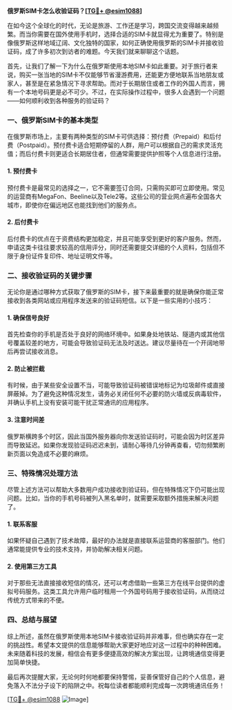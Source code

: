 **俄罗斯SIM卡怎么收验证码？[[TG💪+ @esim1088](https://t.me/s/esim1088)]**

在如今这个全球化的时代，无论是旅游、工作还是学习，跨国交流变得越来越频繁。而当你需要在国外使用手机时，选择合适的SIM卡就显得尤为重要了。特别是像俄罗斯这样地域辽阔、文化独特的国家，如何正确使用俄罗斯的SIM卡并接收验证码，成了许多初次到访者的难题。今天我们就来聊聊这个话题。

首先，让我们了解一下为什么在俄罗斯使用本地SIM卡如此重要。对于旅行者来说，购买一张当地的SIM卡不仅能够节省漫游费用，还能更方便地联系当地朋友或家人，甚至是在紧急情况下寻求帮助。而对于长期居住或者工作的外国人而言，拥有一个本地号码更是必不可少。不过，在实际操作过程中，很多人会遇到一个问题——如何顺利收到各种服务的验证码？

### 一、俄罗斯SIM卡的基本类型

在俄罗斯市场上，主要有两种类型的SIM卡可供选择：预付费（Prepaid）和后付费（Postpaid）。预付费卡适合短期停留的人群，用户可以根据自己的需求灵活充值；而后付费卡则更适合长期居住者，但通常需要提供护照等个人信息进行注册。

#### 1. 预付费卡
预付费卡是最常见的选择之一，它不需要签订合同，只需购买即可立即使用。常见的运营商有MegaFon、Beeline以及Tele2等。这些公司的营业网点遍布全国各大城市，即使你在偏远地区也能找到他们的服务点。

#### 2. 后付费卡
后付费卡的优点在于资费结构更加稳定，并且可能享受到更好的客户服务。然而，申请这类卡往往要求较高的信用评分，同时还需要提交详细的个人资料，包括但不限于身份证件复印件、地址证明文件等。

### 二、接收验证码的关键步骤

无论你是通过哪种方式获取了俄罗斯的SIM卡，接下来最重要的就是确保你能正常接收到各类网站或应用程序发送来的验证码短信。以下是一些实用的小技巧：

#### 1. 确保信号良好
首先检查你的手机是否处于良好的网络环境中。如果身处地铁站、隧道内或其他信号覆盖较差的地方，可能会导致验证码无法及时送达。建议尽量待在一个开阔地带后再尝试接收消息。

#### 2. 防止被拦截
有时候，由于某些安全设置不当，可能导致验证码被错误地标记为垃圾邮件或直接屏蔽掉。为了避免这种情况发生，请务必关闭任何不必要的防火墙或反病毒软件，并确认手机上没有安装可能干扰正常通讯的应用程序。

#### 3. 注意时间差
俄罗斯横跨多个时区，因此当国外服务器向你发送验证码时，可能会因为时区差异而导致延迟。如果你发现验证码迟迟未到，请耐心等待几分钟再查看，切勿频繁刷新页面以免造成不必要的麻烦。

### 三、特殊情况处理方法

尽管上述方法可以帮助大多数用户成功接收到验证码，但在特殊情况下仍可能出现问题。比如，当你的手机号码被列入黑名单时，就需要采取额外措施来解决问题了。

#### 1. 联系客服
如果怀疑自己遇到了技术故障，最好的办法就是直接联系运营商的客服部门。他们通常能提供专业的技术支持，并协助解决相关问题。

#### 2. 使用第三方工具
对于那些无法直接接收短信的情况，还可以考虑借助一些第三方在线平台提供的虚拟号码服务。这类工具允许用户临时租用一个外国号码用于接收验证码，从而绕过传统方式带来的不便。

### 四、总结与展望

综上所述，虽然在俄罗斯使用本地SIM卡接收验证码并非难事，但也确实存在一定的挑战性。希望本文提供的信息能够帮助大家更好地应对这一过程中的种种困难。未来随着科技的发展，相信会有更多便捷高效的解决方案出现，让跨境通信变得更加简单快捷。

最后再次提醒大家，无论何时何地都要保持警惕，妥善保管好自己的个人信息，避免落入不法分子设下的陷阱之中。祝每位读者都能顺利完成每一次跨境通讯任务！

[[TG💪+ @esim1088](https://t.me/s/esim1088) ![Image](https://i.postimg.cc/4NQfJmqS/Snipaste-2025-05-13-00-14-12.png)]